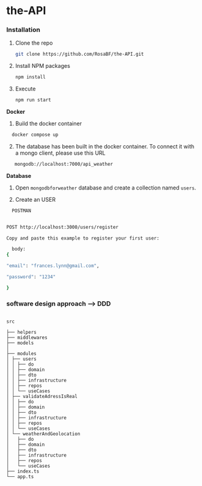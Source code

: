 # the-API

### Installation

1. Clone the repo
   ```sh
   git clone https://github.com/RosaBF/the-API.git
   ```
2. Install NPM packages
   ```sh
   npm install
   ```
3. Execute
   ```sh
   npm run start
   ```

**Docker**

1. Build the docker container

```sh
  docker compose up
```

2. The database has been built in the docker container.
   To connect it with a mongo client, please use this URL

```sh
   mongodb://localhost:7000/api_weather
```

**Database**

1. Open `mongodbforweather` database and create a collection named `users`.

2. Create an USER

```sh
  POSTMAN


POST http://localhost:3000/users/register

Copy and paste this example to register your first user:

  body:
{

"email": "frances.lynn@gmail.com",

"password": "1234"

}
```

### software design approach --> DDD 

```

src

├── helpers
├── middlewares
├── models
│
├── modules
│ ├── users
│ │ ├── do
│ │ ├── domain
│ │ ├── dto
│ │ ├── infrastructure
│ │ ├── repos
│ │ └── useCases
│ ├── validateAdressIsReal
│ │ ├── do
│ │ ├── domain
│ │ ├── dto
│ │ ├── infrastructure
│ │ ├── repos
│ │ └── useCases
│ └── weatherAndGeolocation
│   ├── do
│   ├── domain
│   ├── dto
│   ├── infrastructure
│   ├── repos
│   └── useCases
├── index.ts
└── app.ts

```
